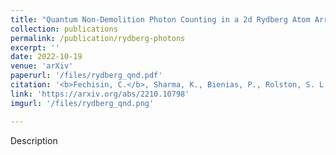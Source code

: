 ```yaml
---
title: "Quantum Non-Demolition Photon Counting in a 2d Rydberg Atom Array"
collection: publications
permalink: /publication/rydberg-photons
excerpt: ''
date: 2022-10-19
venue: 'arXiv'
paperurl: '/files/rydberg_qnd.pdf'
citation: '<b>Fechisin, C.</b>, Sharma, K., Bienias, P., Rolston, S. L., Porto, J. V., Gullans, M. J., & Gorshkov, A. V. (2022). Quantum Non-Demolition Photon Counting in a 2d Rydberg Atom Array. <em>preprint arXiv:2210.10798.</em>'
link: 'https://arxiv.org/abs/2210.10798'
imgurl: '/files/rydberg_qnd.png'

---
```

Description

<!-- [Download paper here](http://academicpages.github.io/files/paper3.pdf)
 -->
<!-- Recommended citation: Your Name, You. (2015). "Paper Title Number 3." <i>Journal 1</i>. 1(3). -->

